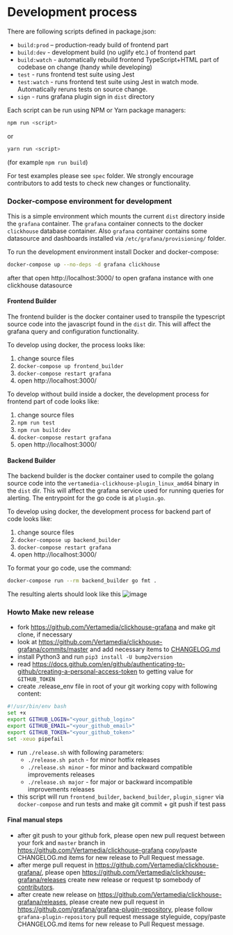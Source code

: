 # Development process

There are following scripts defined in package.json:

- `build:prod` – production-ready build of frontend part
- `build:dev` - development build (no uglify etc.) of frontend part
- `build:watch` - automatically rebuild frontend TypeScript+HTML part of codebase on change (handy while developing)
- `test` - runs frontend test suite using Jest
- `test:watch` - runs frontend test suite using Jest in watch mode. Automatically reruns tests on source change.
- `sign` - runs grafana plugin sign in `dist` directory

Each script can be run using NPM or Yarn package managers:

```sh
npm run <script>
```

or 

```sh
yarn run <script>
```

(for example `npm run build`)

For test examples please see `spec` folder. We strongly encourage contributors to add tests to check new changes or functionality.

### Docker-compose environment for development

This is a simple environment which mounts the current `dist` directory inside the `grafana` container. The `grafana` container connects to the docker `clickhouse` database container.
Also `grafana` container contains some datasource and dashboards installed via `/etc/grafana/provisioning/` folder.

To run the development environment install Docker and docker-compose:
```sh
docker-compose up --no-deps -d grafana clickhouse
```
after that open http://localhost:3000/ to open grafana instance with one clickhouse datasource

#### Frontend Builder

The frontend builder is the docker container used to transpile the typescript source code into the javascript found in the `dist` dir. This will affect the grafana query and configuration functionality.

To develop using docker, the process looks like:
1. change source files
2. `docker-compose up frontend_builder`
3. `docker-compose restart grafana`
4. open http://localhost:3000/

To develop without build inside a docker, the development process for frontend part of code looks like:
1. change source files
2. `npm run test`
3. `npm run build:dev`
4. `docker-compose restart grafana`
5. open http://localhost:3000/

#### Backend Builder

The backend builder is the docker container used to compile the golang source code into the `vertamedia-clickhouse-plugin_linux_amd64` binary in the `dist` dir. This will affect the grafana service used for running queries for alerting. The entrypoint for the go code is at `plugin.go`.

To develop using docker, the development process for backend part of code looks like:
1. change source files
2. `docker-compose up backend_builder`
3. `docker-compose restart grafana`
4. open http://localhost:3000/

To format your go code, use the command:
```sh
docker-compose run --rm backend_builder go fmt .
```

The resulting alerts should look like this
![image](https://user-images.githubusercontent.com/5578150/81031711-fd2fad00-8e41-11ea-9b54-5eb4ca1628f1.png)


### Howto Make new release

- fork https://github.com/Vertamedia/clickhouse-grafana and make git clone, if necessary
- look at https://github.com/Vertamedia/clickhouse-grafana/commits/master and add necessary items to [CHANGELOG.md](CHANGELOG.md)
- install Python3 and run `pip3 install -U bump2version`
- read https://docs.github.com/en/github/authenticating-to-github/creating-a-personal-access-token to getting value for `GITHUB_TOKEN`
- create .release_env file in root of your git working copy with following content:
```bash
#!/usr/bin/env bash
set +x
export GITHUB_LOGIN="<your_github_login>"
export GITHUB_EMAIL="<your_github_email>"
export GITHUB_TOKEN="<your_github_token>"
set -xeuo pipefail
```
- run `./release.sh` with following parameters:
    - `./release.sh patch` - for minor hotfix releases
    - `./release.sh minor` - for minor and backward compatible improvements releases
    - `./release.sh major` - for major or backward incompatible improvements releases
- this script will run `frontend_builder`, `backend_builder`, `plugin_signer` via `docker-compose` and run tests and make git commit + git push if test pass

#### Final manual steps
- after git push to your github fork, please open new pull request between your fork and `master` branch in https://github.com/Vertamedia/clickhouse-grafana
  copy/paste CHANGELOG.md items for new release to Pull Request message.           
- after merge pull request in https://github.com/Vertamedia/clickhouse-grafana/, 
  please open https://github.com/Vertamedia/clickhouse-grafana/releases create new release or request tp somebody of [contributors](https://github.com/Vertamedia/clickhouse-grafana/graphs/contributors).
- after create new release on https://github.com/Vertamedia/clickhouse-grafana/releases,
  please create new pull request in https://github.com/grafana/grafana-plugin-repository, please follow `grafana-plugin-repository` pull request message styleguide, 
  copy/paste CHANGELOG.md items for new release to Pull Request message.           
